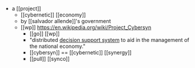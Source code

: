 - a [[project]]
	- [[cybernetic]] [[economy]]
	- by [[salvador allende]]'s government
	- [[wp]] https://en.wikipedia.org/wiki/Project_Cybersyn
		- [[go]] [[wp]]
		- "distributed [decision support system](https://en.wikipedia.org/wiki/Decision_support_system "Decision support system") to aid in the management of the national economy."
		- [[cybersyn]] == [[cybernetic]] [[synergy]]
		- [[pull]] [[synco]]